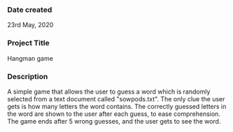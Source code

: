 ### Date created
23rd May, 2020

### Project Title
Hangman game

### Description
A simple game that allows the user to guess a word which is randomly selected from a text document called "sowpods.txt".
The only clue the user gets is how many letters the word contains.
The correctly guessed letters in the word are shown to the user after each guess, to ease comprehension.
The game ends after 5 wrong guesses, and the user gets to see the word.